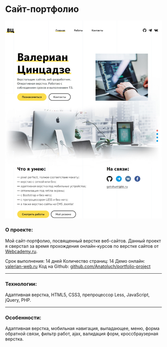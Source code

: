 # Сайт-портфолио

[![Скриншот проекта](./img/projects/project-portfolio-site.jpg)](https://valerian-web.ru)

### О проекте:

Мой сайт-портфолио, посвященный верстке веб-сайтов. Данный проект я сверстал за время прохождения онлайн-курсов по верстке сайтов от [Webcademy.ru](https://webcademy.ru/).

Срок выполнения: 14 дней
Количество страниц: 14
Демо онлайн: [valerian-web.ru](https://valerian-web.ru)
Код на Github: [github.com/Anatoluch/portfolio-project](https://github.com/Anatoluch/portfolio-project)

---

### Технологии:

Адаптивная верстка, HTML5, CSS3, препроцессор Less, JavaScript, jQuery, PHP.

---

### Особенности:

Адаптивная верстка, мобильная навигация, выпадающее, меню, форма обратной связи, фильтр работ, ajax, валидация форм, кроссбраузерная верстка.
